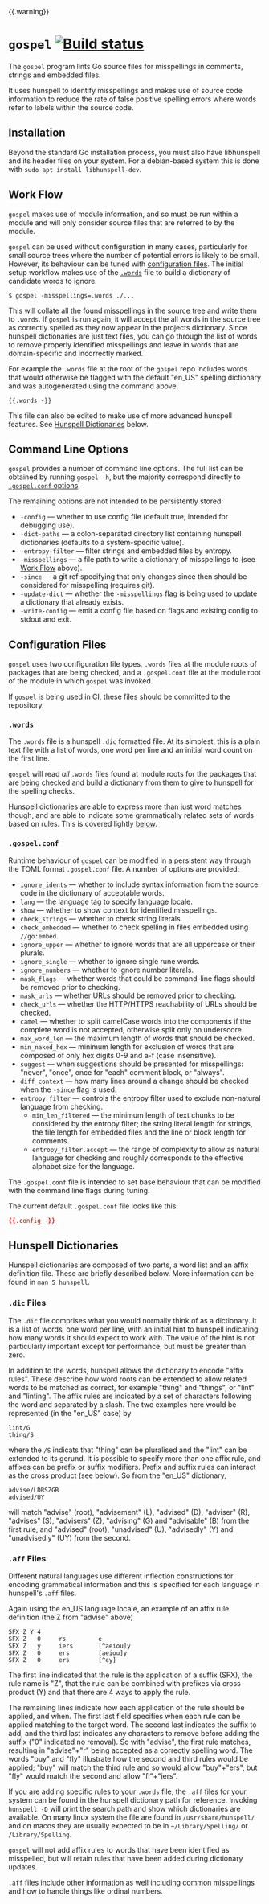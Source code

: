 {{.warning}}
# `gospel` [![Build status](https://github.com/kortschak/gospel/workflows/Test/badge.svg)](https://github.com/kortschak/gospel/actions)

The `gospel` program lints Go source files for misspellings in comments,
strings and embedded files.

It uses hunspell to identify misspellings and makes use of source code
information to reduce the rate of false positive spelling errors where
words refer to labels within the source code.


## Installation

Beyond the standard Go installation process, you must also have libhunspell
and its header files on your system. For a debian-based system this is done
with `sudo apt install libhunspell-dev`.


## Work Flow

`gospel` makes use of module information, and so must be run within a module
and will only consider source files that are referred to by the module.

`gospel` can be used without configuration in many cases, particularly for
small source trees where the number of potential errors is likely to be
small. However, its behaviour can be tuned with [configuration files](#configuration-files).
The initial setup workflow makes use of the [`.words`](#.words) file to
build a dictionary of candidate words to ignore.

```
$ gospel -misspellings=.words ./...
```

This will collate all the found misspellings in the source tree and write
them to `.words`. If `gospel` is run again, it will accept the all words in
the source tree as correctly spelled as they now appear in the projects
dictionary. Since hunspell dictionaries are just text files, you can go
through the list of words to remove properly identified misspellings and
leave in words that are domain-specific and incorrectly marked.

For example the `.words` file at the root of the `gospel` repo includes
words that would otherwise be flagged with the default "en_US" spelling
dictionary and was autogenerated using the command above.

```
{{.words -}}
```

This file can also be edited to make use of more advanced hunspell
features. See [Hunspell Dictionaries](#hunspell-dictionaries) below.


## Command Line Options

`gospel` provides a number of command line options. The full list can
be obtained by running `gospel -h`, but the majority correspond directly
to [`.gospel.conf` options](.gospel.conf).

The remaining options are not intended to be persistently stored:

- `-config` — whether to use config file (default true, intended for debugging use).
- `-dict-paths` — a colon-separated directory list containing hunspell dictionaries (defaults to a system-specific value).
- `-entropy-filter` — filter strings and embedded files by entropy.
- `-misspellings` — a file path to write a dictionary of misspellings to (see [Work Flow](#work-flow) above).
- `-since` — a git ref specifying that only changes since then should be considered for misspelling (requires git).
- `-update-dict` — whether the `-misspellings` flag is being used to update a dictionary that already exists.
- `-write-config` — emit a config file based on flags and existing config to stdout and exit.


## Configuration Files

`gospel` uses two configuration file types, `.words` files at the module
roots of packages that are being checked, and a `.gospel.conf` file at the
module root of the module in which `gospel` was invoked.

If `gospel` is being used in CI, these files should be committed to the
repository.


### `.words`

The `.words` file is a hunspell `.dic` formatted file. At its simplest, this
is a plain text file with a list of words, one word per line and an initial
word count on the first line.

`gospel` will read _all_ `.words` files found at module roots for the
packages that are being checked and build a dictionary from them to give to
hunspell for the spelling checks.

Hunspell dictionaries are able to express more than just word matches though,
and are able to indicate some grammatically related sets of words based on
rules. This is covered lightly [below](#hunspell-dictionaries).


### `.gospel.conf`

Runtime behaviour of `gospel` can be modified in a persistent way through the
TOML format `.gospel.conf` file. A number of options are provided:

- `ignore_idents` — whether to include syntax information from the source code in the dictionary of acceptable words.
- `lang` — the language tag to specify language locale.
- `show` — whether to show context for identified misspellings.
- `check_strings` — whether to check string literals.
- `check_embedded` — whether to check spelling in files embedded using `//go:embed`.
- `ignore_upper` — whether to ignore words that are all uppercase or their plurals.
- `ignore_single` — whether to ignore single rune words.
- `ignore_numbers` — whether to ignore number literals.
- `mask_flags` — whether words that could be command-line flags should be removed prior to checking.
- `mask_urls` — whether URLs should be removed prior to checking.
- `check_urls` — whether the HTTP/HTTPS reachability of URLs should be checked.
- `camel` — whether to split camelCase words into the components if the complete word is not accepted, otherwise split only on underscore.
- `max_word_len` — the maximum length of words that should be checked.
- `min_naked_hex` — minimum length for exclusion of words that are composed of only hex digits 0-9 and a-f (case insensitive).
- `suggest` — when suggestions should be presented for misspellings: "never", "once", once for "each" comment block, or "always".
- `diff_context` — how many lines around a change should be checked when the `-since` flag is used.
- `entropy_filter` — controls the entropy filter used to exclude non-natural language from checking.
    - `min_len_filtered` — the minimum length of text chunks to be considered by the entropy filter; the string literal length for strings, the file length for embedded files and the line or block length for comments.
    - `entropy_filter.accept` — the range of complexity to allow as natural language for checking and roughly corresponds to the effective alphabet size for the language.

The `.gospel.conf` file is intended to set base behaviour that can be
modified with the command line flags during tuning.

The current default `.gospel.conf` file looks like this:

```toml
{{.config -}}
```

## Hunspell Dictionaries

Hunspell dictionaries are composed of two parts, a word list and an affix
definition file. These are briefly described below. More information can be
found in `man 5 hunspell`.

### `.dic` Files

The `.dic` file comprises what you would normally think of as a dictionary.
It is a list of words, one word per line, with an initial hint to hunspell
indicating how many words it should expect to work with. The value of the
hint is not particularly important except for performance, but must be
greater than zero.

In addition to the words, hunspell allows the dictionary to encode "affix rules".
These describe how word roots can be extended to allow related words to be
matched as correct, for example "thing" and "things", or "lint" and "linting".
The affix rules are indicated by a set of characters following the word and
separated by a slash. The two examples here would be represented (in the
"en_US" case) by
```
lint/G
thing/S
```
where the `/S` indicats that "thing" can be pluralised and the "lint" can be
extended to its gerund. It is possible to specify more than one affix rule,
and affixes can be prefix or suffix modifiers. Prefix and suffix rules can
interact as the cross product (see below). So from the "en_US" dictionary,
```
advise/LDRSZGB
advised/UY
```
will match "advise" (root), "advisement" (L), "advised" (D), "adviser" (R),
"advises" (S), "advisers" (Z), "advising" (G) and "advisable" (B) from the
first rule, and "advised" (root), "unadvised" (U), "advisedly" (Y) and
"unadvisedly" (UY) from the second.

### `.aff` Files

Different natural languages use different inflection constructions for
encoding grammatical information and this is specified for each language
in hunspell's `.aff` files.

Again using the en_US language locale, an example of an affix rule definition
(the Z from "advise" above)
```
SFX Z Y 4
SFX Z   0     rs         e
SFX Z   y     iers       [^aeiou]y
SFX Z   0     ers        [aeiou]y
SFX Z   0     ers        [^ey]
```
The first line indicated that the rule is the application of a suffix
(SFX), the rule name is "Z", that the rule can be combined with prefixes
via cross product (Y) and that there are 4 ways to apply the rule.

The remaining lines indicate how each application of the rule should be
applied, and when. The first last field specifies when each rule can be
applied matching to the target word. The second last indicates the suffix to
add, and the third last indicates any characters to remove before adding the
suffix ("0" indicated no removal). So with "advise", the first rule matches,
resulting in "advise"+"r" being accepted as a correctly spelling word. The
words "buy" and "fly" illustrate how the second and third rules would be
applied; "buy" will match the third rule and so would allow "buy"+"ers",
but "fly" would match the second and allow "fl"+"iers".

If you are adding specific rules to your `.words` file, the `.aff` files
for your system can be found in the hunspell dictionary path for reference.
Invoking `hunspell -D` will print the search path and show which dictionaries
are available. On many linux system the file are found in `/usr/share/hunspell/`
and on macos they are usually expected to be in `~/Library/Spelling/` or
`/Library/Spelling`.

`gospel` will not add affix rules to words that have been identified as
misspelled, but will retain rules that have been added during dictionary
updates.

`.aff` files include other information as well including common misspellings
and how to handle things like ordinal numbers.